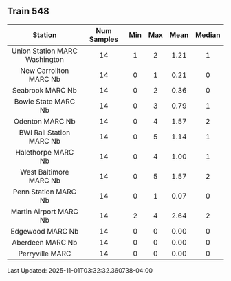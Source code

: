 ## Train 548

| Station | Num Samples | Min | Max | Mean | Median |
| :-----: | :---------: | :-: | :-: | :--: | :----: |
| Union Station MARC Washington | 14 | 1 | 2 | 1.21 | 1 |
| New Carrollton MARC Nb | 14 | 0 | 1 | 0.21 | 0 |
| Seabrook MARC Nb | 14 | 0 | 2 | 0.36 | 0 |
| Bowie State MARC Nb | 14 | 0 | 3 | 0.79 | 1 |
| Odenton MARC Nb | 14 | 0 | 4 | 1.57 | 2 |
| BWI Rail Station MARC Nb | 14 | 0 | 5 | 1.14 | 1 |
| Halethorpe MARC Nb | 14 | 0 | 4 | 1.00 | 1 |
| West Baltimore MARC Nb | 14 | 0 | 5 | 1.57 | 2 |
| Penn Station MARC Nb | 14 | 0 | 1 | 0.07 | 0 |
| Martin Airport MARC Nb | 14 | 2 | 4 | 2.64 | 2 |
| Edgewood MARC Nb | 14 | 0 | 0 | 0.00 | 0 |
| Aberdeen MARC Nb | 14 | 0 | 0 | 0.00 | 0 |
| Perryville MARC | 14 | 0 | 0 | 0.00 | 0 |


Last Updated: 2025-11-01T03:32:32.360738-04:00